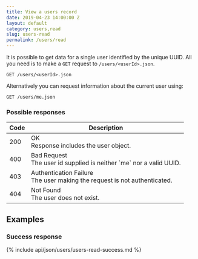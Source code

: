 ```yaml
---
title: View a users record 
date: 2019-04-23 14:00:00 Z
layout: default
category: users,read
slug: users-read
permalink: /users/read
---
```


It is possible to get data for a single user identified by the unique UUID. 
All you need is to make a `GET` request to `/users/<userId>.json`.

```
GET /users/<userId>.json
```

Alternatively you can request information about the current user using:
```
GET /users/me.json
```

### Possible responses

<table class="table-parameters">
    <thead>
        <tr>
            <th>Code</th>
            <th>Description</th>
        </tr>
    </thead>
    <tbody>
        <tr>
            <td>200</td>
            <td>OK<br/>
            Response includes the user object.</td>
        </tr>
        <tr>
            <td>400</td>
            <td>Bad Request<br/>
            The user id supplied is neither `me` nor a valid UUID.</td>
        </tr>
        <tr>
            <td>403</td>
            <td>Authentication Failure<br/>
            The user making the request is not authenticated.</td>
        </tr>
        <tr>
            <td>404</td>
            <td>Not Found<br/>
            The user does not exist.</td>
        </tr>
    </tbody>
</table>

## Examples
### Success response

{% include api/json/users/users-read-success.md %}
